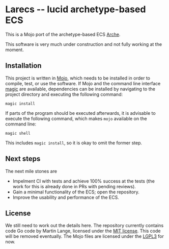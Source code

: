 # Larecs -- lucid archetype-based ECS

This is a Mojo port of the archetype-based ECS [Arche](https://github.com/mlange-42/arche).

This software is very much under construction and not fully working at the moment.

## Installation

This project is written in [Mojo](https://docs.modular.com/mojo/manual/get-started), which needs to be installed in order to compile, test, or use the software.
If Mojo and the command line interface [magic](https://docs.modular.com/magic/) are available, dependencies can be installed by navigating to the project directory and executing the following command: 

```
magic install
```

If parts of the program should be executed afterwards, it is advisable to execute the following command, which makes `mojo` available on the command line:

```
magic shell
```

This includes `magic install`, so it is okay to omit the former step.


## Next steps

The next mile stones are
- Impelment CI with tests and achieve 100% success at the tests (the work for this is already done in PRs with pending reviews).
- Gain a minimal functionality of the ECS; open the repository.
- Improve the usability and performance of the ECS. 

## License

We still need to work out the details here. The repository currently contains code Go code by Martin Lange, licensed under the [MIT license](https://github.com/mlange-42/arche/blob/main/LICENSE). This code will be removed eventually. The Mojo files are licensed under the [LGPL3](https://www.gnu.org/licenses/lgpl-3.0.de.html) for now. 
